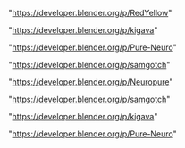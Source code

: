 "https://developer.blender.org/p/RedYellow"

"https://developer.blender.org/p/kigava"

"https://developer.blender.org/p/Pure-Neuro"

"https://developer.blender.org/p/samgotch"

 
"https://developer.blender.org/p/Neuropure"


"https://developer.blender.org/p/samgotch"


"https://developer.blender.org/p/kigava"


"https://developer.blender.org/p/Pure-Neuro"


 
